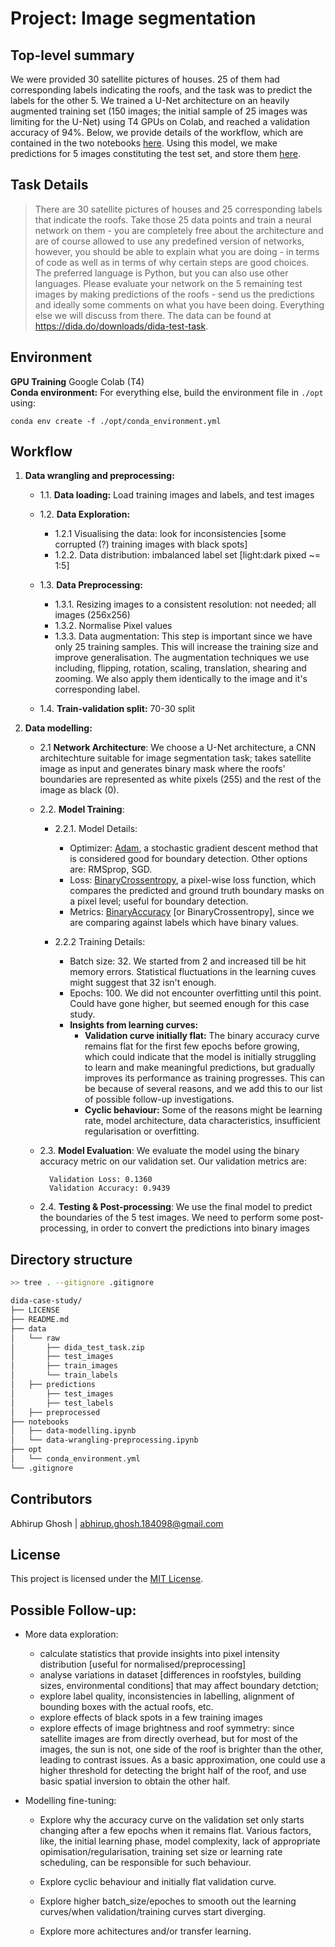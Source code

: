 # Project: Image segmentation

## **Top-level summary**
We were provided 30 satellite pictures of houses. 25 of them had corresponding labels indicating the roofs, and the task was to predict the labels for the other 5. We trained a U-Net architecture on an heavily augmented training set (150 images; the initial sample of 25 images was limiting for the U-Net) using T4 GPUs on Colab, and reached a validation accuracy of 94%. Below, we provide details of the workflow, which are contained in the two notebooks [here](./notebooks/). Using this model, we make predictions for 5 images constituting the test set, and store them [here](./data/predictions/).

## Task Details

> There are 30 satellite pictures of houses and 25 corresponding labels that indicate the roofs. Take those 25 data points and train a neural network on them - you are completely free about the architecture and are of course allowed to use any predefined version of networks, however, you should be able to explain what you are doing - in terms of code as well as in terms of why certain steps are good choices. The preferred language is Python, but you can also use other languages. Please evaluate your network on the 5 remaining test images by making predictions of the roofs - send us the predictions and ideally some comments on what you have been doing. Everything else we will discuss from there. The data can be found at https://dida.do/downloads/dida-test-task.

## Environment

**GPU Training** Google Colab (T4)  
**Conda environment:** For everything else, build the environment file in `./opt` using:
```
conda env create -f ./opt/conda_environment.yml
```

## Workflow

1. **Data wrangling and preprocessing:** 

    - 1.1. **Data loading:** Load training images and labels, and test images  

    - 1.2. **Data Exploration:**  
        - 1.2.1 Visualising the data: look for inconsistencies [some corrupted (?) training images with black spots]  
        - 1.2.2. Data distribution: imbalanced label set [light:dark pixed ~= 1:5]  

    - 1.3. **Data Preprocessing:**  
        - 1.3.1. Resizing images to a consistent resolution: not needed; all images (256x256)
        - 1.3.2. Normalise Pixel values
        - 1.3.3. Data augmentation: This step is important since we have only 25 training samples. This will increase the training size and improve generalisation. The augmentation techniques we use including, flipping, rotation, scaling, translation, shearing and zooming. We also apply them identically to the image and it's corresponding label.  

    - 1.4. **Train-validation split:** 70-30 split  

2. **Data modelling:**  
    - 2.1 **Network Architecture**: We choose a U-Net architecture, a CNN architechture suitable for image segmentation task; takes satellite image as input and generates binary mask where the roofs' boundaries are represented as white pixels (255) and the rest of the image as black (0).
    
    - 2.2. **Model Training**:

        - 2.2.1. Model Details:

            * Optimizer: [Adam](https://keras.io/api/optimizers/adam/), a stochastic gradient descent method that is considered good for boundary detection. Other options are: RMSprop, SGD.
            * Loss: [BinaryCrossentropy](https://keras.io/api/losses/probabilistic_losses/#binarycrossentropy-class), a pixel-wise loss function, which compares the predicted and ground truth boundary masks on a pixel level; useful for boundary detection.
            * Metrics: [BinaryAccuracy](https://keras.io/api/metrics/accuracy_metrics/#binaryaccuracy-class) [or BinaryCrossentropy], since we are comparing against labels which have binary values.


        - 2.2.2 Training Details:

            * Batch size: 32. We started from 2 and increased till be hit memory errors. Statistical fluctuations in the learning cuves might suggest that 32 isn't enough.
            * Epochs: 100. We did not encounter overfitting until this point. Could have gone higher, but seemed enough for this case study.
            - **Insights from learning curves:** 
                * **Validation curve initially flat:** The binary accuracy curve remains flat for the first few epochs before growing, which could indicate that the model is initially struggling to learn and make meaningful predictions, but gradually improves its performance as training progresses. This can be because of several reasons, and we add this to our list of possible follow-up investigations.
                * **Cyclic behaviour:** Some of the reasons might be learning rate, model architecture, data characteristics, insufficient regularisation or overfitting.
    
    - 2.3. **Model Evaluation**: We evaluate the model using the binary accuracy metric on our validation set. Our validation metrics are:
            
            Validation Loss: 0.1360
            Validation Accuracy: 0.9439
    
    - 2.4. **Testing & Post-processing**: We use the final model to predict the boundaries of the 5 test images. We need to perform some post-processing, in order to convert the predictions into binary images


## Directory structure


```bash
>> tree . --gitignore .gitignore

dida-case-study/
├── LICENSE
├── README.md
├── data
│   └── raw
│       ├── dida_test_task.zip
│       ├── test_images
│       ├── train_images
│       └── train_labels
│   ├── predictions
│       ├── test_images
│       ├── test_labels
│   ├── preprocessed
├── notebooks
│   ├── data-modelling.ipynb
│   └── data-wrangling-preprocessing.ipynb
├── opt
│   └── conda_environment.yml
└── .gitignore
```

## Contributors
Abhirup Ghosh | <abhirup.ghosh.184098@gmail.com>

## License
This project is licensed under the [MIT License](./LICENSE).

## Possible Follow-up:
* More data exploration: 
    * calculate statistics that provide insights into pixel intensity distribution [useful for normalised/preprocessing]
    * analyse variations in dataset [differences in roofstyles, building sizes, environmental conditions] that may affect boundary detction; 
    * explore label quality, inconsistencies in labelling, alignment of bounding boxes with the actual roofs, etc.
    * explore effects of black spots in a few training images
    * explore effects of image brightness and roof symmetry: since satellite images are from directly overhead, but for most of the images, the sun is not, one side of the roof is brighter than the other, leading to contrast issues. As a basic approximation, one could use a higher threshold for detecting the bright half of the roof, and use basic spatial inversion to obtain the other half.

* Modelling fine-tuning:
    * Explore why the accuracy curve on the validation set only starts changing after a few epochs when it remains flat. Various factors, like, the initial learning phase, model complexity, lack of appropriate opimisation/regularisation, training set size or learning rate scheduling, can be responsible for such behaviour.

    * Explore cyclic behaviour and initially flat validation curve.

    * Explore higher batch_size/epoches to smooth out the learning curves/when validation/training curves start diverging.

    * Explore more achitectures and/or transfer learning.

